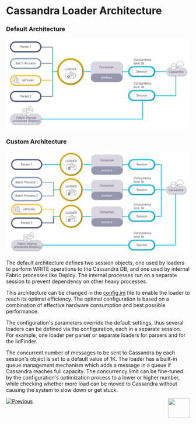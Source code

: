 # Cassandra Loader Architecture

### Default Architecture

<img src="images/28_01_1_new.PNG" alt="default"  />

### Custom Architecture

<img src="images/28_01_2_new.PNG" alt="default"  />

The default architecture defines two session objects, one used by loaders to perform WRITE operations to the Cassandra DB, and one used by internal Fabric processes like Deploy. The internal processes run on a separate session to prevent dependency on other heavy processes.

This architecture can be changed in the [config.ini](/articles/02_fabric_architecture/05_fabric_main_configuration_files.md#configini) file to enable the loader to reach its optimal efficiency. The optimal configuration is based on a combination of effective hardware consumption and best possible performance. 

The configuration's parameters override the default settings, thus several loaders can be defined via the configuration, each in a separate session. For example, one loader per parser or separate loaders for parsers and for the iidFinder. 

The concurrent number of messages to be sent to Cassandra by each session's object is set to a default value of 1K. The loader has a built-in queue management mechanism which adds a message in a queue if Cassandra reaches full capacity. The concurrency limit can be fine-tuned by the configuration's optimization process to a lower or higher number, while checking whether more load can be moved to Cassandra without causing the system to slow down or get stuck.  



[![Previous](/articles/images/Previous.png)](01_cassandra_loader_overview.md)[<img align="right" width="60" height="54" src="/articles/images/Next.png">](03_loader_configuration.md) 

